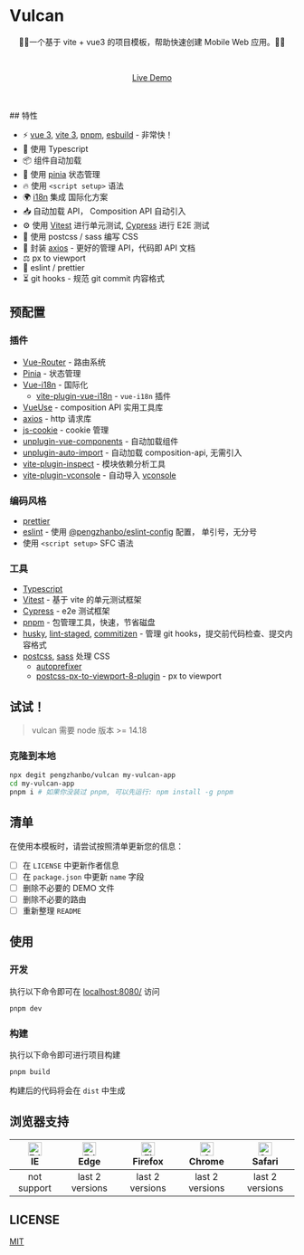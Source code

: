 # Vulcan

<p align="center">🚀🚀一个基于 vite + vue3 的项目模板，帮助快速创建 Mobile Web 应用。🚀🚀</p>
<br>
<p align="center">
  <a href="https://vulcan-vue.netlify.app/">Live Demo</a>
</p>
<br>
<br>
## 特性

- ⚡️ [vue 3](https://github.com/vuejs/core), [vite 3](https://github.com/vitejs/vite), [pnpm](https://pnpm.io/), [esbuild](https://github.com/evanw/esbuild) - 非常快！
- 🦾 使用 Typescript
- 📦 组件自动加载
- 🍍 使用 [pinia](https://pinia.vuejs.org/) 状态管理
- 🔥 使用 `<script setup>` 语法
- 🌍 [i18n](https://github.com/intlify/vue-i18n-next) 集成 国际化方案
- 📥 自动加载 API， Composition API 自动引入
- ⚙️ 使用 [Vitest](https://github.com/vitest-dev/vitest) 进行单元测试, [Cypress](https://cypress.io/) 进行 E2E 测试
- 🎨 使用 postcss / sass 编写 CSS
- 📒 封装 [axios](https://axios-http.com) - 更好的管理 API，代码即 API 文档
- ⚖️ px to viewport
- 📐 eslint / prettier
- ⏳ git hooks - 规范 git commit 内容格式

## 预配置

### 插件

- [Vue-Router](https://github.com/vuejs/router) - 路由系统
- [Pinia](https://pinia.vuejs.org) - 状态管理
- [Vue-i18n](https://github.com/intlify/vue-i18n-next) - 国际化
  - [vite-plugin-vue-i18n](https://github.com/intlify/bundle-tools/tree/main/packages/vite-plugin-vue-i18n) - `vue-i18n` 插件
- [VueUse](https://github.com/antfu/vueuse) - composition API 实用工具库
- [axios](https://axios-http.com) - http 请求库
- [js-cookie](https://github.com/js-cookie/js-cookie) - cookie 管理
- [unplugin-vue-components](https://github.com/antfu/unplugin-vue-components) - 自动加载组件
- [unplugin-auto-import](https://github.com/antfu/unplugin-auto-import) - 自动加载 composition-api, 无需引入
- [vite-plugin-inspect](https://github.com/antfu/vite-plugin-inspect) - 模块依赖分析工具
- [vite-plugin-vconsole](/scripts//vite-plugins/vconsole.ts) - 自动导入 [vconsole]()

### 编码风格

- [prettier](https://prettier.io)
- [eslint](https://eslint.org) - 使用 [@pengzhanbo/eslint-config]() 配置， 单引号，无分号
- 使用 `<script setup>` SFC 语法

### 工具

- [Typescript](https://www.typescriptlang.org/)
- [Vitest](https://github.com/vitest-dev/vitest) - 基于 vite 的单元测试框架
- [Cypress](https://cypress.io/) - e2e 测试框架
- [pnpm](https://pnpm.js.org/) - 包管理工具，快速，节省磁盘
- [husky](https://typicode.github.io/husky), [lint-staged](https://github.com/okonet/lint-staged), [commitizen](https://github.com/commitizen/cz-cli) - 管理 git hooks，提交前代码检查、提交内容格式
- [postcss](https://postcss.org/), [sass](https://github.com/sass/dart-sass) 处理 CSS
  - [autoprefixer](https://github.com/postcss/autoprefixer)
  - [postcss-px-to-viewport-8-plugin](https://github.com/lkxian888/postcss-px-to-viewport-8-plugin) - px to viewport

## 试试！

> vulcan 需要 node 版本 >= 14.18

### 克隆到本地

```sh
npx degit pengzhanbo/vulcan my-vulcan-app
cd my-vulcan-app
pnpm i # 如果你没装过 pnpm, 可以先运行: npm install -g pnpm
```

## 清单

在使用本模板时，请尝试按照清单更新您的信息：

- [ ] 在 `LICENSE` 中更新作者信息
- [ ] 在 `package.json` 中更新 `name` 字段
- [ ] 删除不必要的 DEMO 文件
- [ ] 删除不必要的路由
- [ ] 重新整理 `README`

## 使用

### 开发

执行以下命令即可在 [localhost:8080/](http://localhost:8080/) 访问

```sh
pnpm dev
```

### 构建

执行以下命令即可进行项目构建

```sh
pnpm build
```

构建后的代码将会在 `dist` 中生成

## 浏览器支持

| [<img src="https://raw.githubusercontent.com/alrra/browser-logos/master/src/edge/edge_48x48.png" alt=" Edge" width="24px" height="24px" />](http://godban.github.io/browsers-support-badges/)</br>IE | [<img src="https://raw.githubusercontent.com/alrra/browser-logos/master/src/edge/edge_48x48.png" alt=" Edge" width="24px" height="24px" />](http://godban.github.io/browsers-support-badges/)</br>Edge | [<img src="https://raw.githubusercontent.com/alrra/browser-logos/master/src/firefox/firefox_48x48.png" alt="Firefox" width="24px" height="24px" />](http://godban.github.io/browsers-support-badges/)</br>Firefox | [<img src="https://raw.githubusercontent.com/alrra/browser-logos/master/src/chrome/chrome_48x48.png" alt="Chrome" width="24px" height="24px" />](http://godban.github.io/browsers-support-badges/)</br>Chrome | [<img src="https://raw.githubusercontent.com/alrra/browser-logos/master/src/safari/safari_48x48.png" alt="Safari" width="24px" height="24px" />](http://godban.github.io/browsers-support-badges/)</br>Safari |
| :--------------------------------------------------------------------------------------------------------------------------------------------------------------------------------------------------: | :----------------------------------------------------------------------------------------------------------------------------------------------------------------------------------------------------: | :---------------------------------------------------------------------------------------------------------------------------------------------------------------------------------------------------------------: | :-----------------------------------------------------------------------------------------------------------------------------------------------------------------------------------------------------------: | :-----------------------------------------------------------------------------------------------------------------------------------------------------------------------------------------------------------: |
|                                                                                             not support                                                                                              |                                                                                            last 2 versions                                                                                             |                                                                                                  last 2 versions                                                                                                  |                                                                                                last 2 versions                                                                                                |                                                                                                last 2 versions                                                                                                |

## LICENSE

[MIT](/LICENSE)
